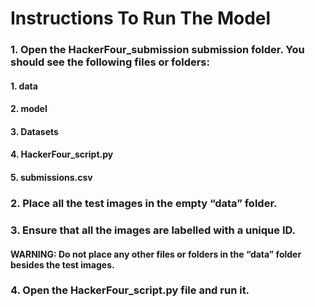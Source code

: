 # Instructions To Run The Model
### 1. Open the HackerFour_submission submission folder. You should see the following files or folders:
####    1.	data
####    2.	model
####    3.	Datasets
####    4.	HackerFour_script.py
####    5.	submissions.csv
### 2.	Place all the test images in the empty “data” folder.
### 3.	Ensure that all the images are labelled with a unique ID.
####    WARNING: Do not place any other files or folders in the “data” folder besides the test images.
### 4.	Open the HackerFour_script.py file and run it.

